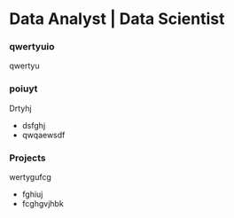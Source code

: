 # Data Analyst | Data Scientist

### qwertyuio
qwertyu

### poiuyt
Drtyhj
- dsfghj
- qwqaewsdf

### Projects
wertygufcg
- fghiuj
- fcghgvjhbk
